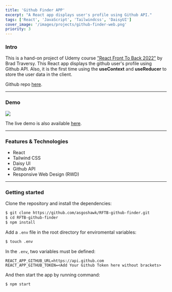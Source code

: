 ```yaml
---
title: 'Github Finder APP'
excerpt: "A React app displays user's profile using Github API."
tags: ['React', 'JavaScript', 'Tailwindcss', 'DaisyUI']
cover_image: '/images/projects/github-finder-web.png'
priority: 3
---
```


### Intro

This is a hand-on project of Udemy course ["React Front To Back 2022"](https://www.udemy.com/course/react-front-to-back-2022/) by Brad Traversy. This React app displays the github user's profile using Github API. Also, it is the first time using the **useContext** and **useReducer** to store the user data in the client.

Github repo [here](https://github.com/asgoshawk/RFTB-github-finder).

---

### Demo

![](https://i.imgur.com/QRRhXcG.gif)

The live demo is also available [here](https://asgoshawk-github-finder.netlify.app/).

---

### Features & Technologies

- React
- Tailwind CSS
- Daisy UI
- Github API
- Responsive Web Design (RWD)

---

### Getting started

Clone the repository and install the dependencies:

```bash
$ git clone https://github.com/asgoshawk/RFTB-github-finder.git
$ cd RFTB-github-finder
$ npm install
```

Add a `.env` file in the root directory for enviromental variables:

```bash
$ touch .env
```

In the `.env`, two variables must be defined:

```
REACT_APP_GITHUB_URL=https://api.github.com
REACT_APP_GITHUB_TOKEN=<Add Your Github Token here without brackets>
```

And then start the app by running command:

```bash
$ npm start
```
